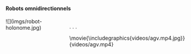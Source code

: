 #### Robots omnidirectionnels

<div class="columns">
<div class="column" width="50%">
![](imgs/robot-holonome.jpg)
</div>
<div class="column" width="50%">

. . .

\movie{\includegraphics{videos/agv.mp4.jpg}}{videos/agv.mp4}
</div>
</div>
